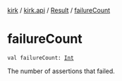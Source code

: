 [kirk](../../index.md) / [kirk.api](../index.md) / [Result](index.md) / [failureCount](./failure-count.md)

# failureCount

`val failureCount: `[`Int`](https://kotlinlang.org/api/latest/jvm/stdlib/kotlin/-int/index.html)

The number of assertions that failed.

